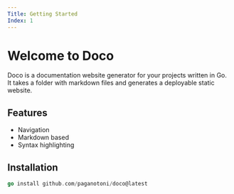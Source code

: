 ```yaml
---
Title: Getting Started
Index: 1
---
```

# Welcome to Doco

Doco is a documentation website generator for your projects written in Go. It takes a folder with markdown files and generates a deployable static website.

## Features

- Navigation
- Markdown based
- Syntax highlighting

## Installation

```go
go install github.com/paganotoni/doco@latest
```



